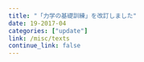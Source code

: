 ```yaml
---
title: "「力学の基礎訓練」を改訂しました"
date: 19-2017-04
categories: ["update"]
link: /misc/texts
continue_link: false
---
```


